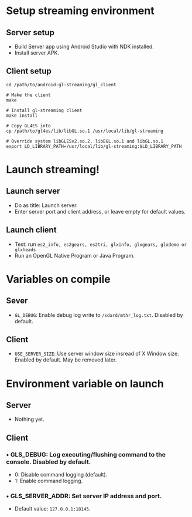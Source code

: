 # Setup streaming environment
## Server setup
- Build Server app using Android Studio with NDK installed.
- Install server APK. 

## Client setup
```
cd /path/to/android-gl-streaming/gl_client

# Make the client
make

# Install gl-streaming client
make install

# Copy GL4ES into
cp /path/to/gl4es/lib/libGL.so.1 /usr/local/lib/gl-streaming

# Override system libGLESv2.so.2, libEGL.so.1 and libGL.so.1
export LD_LIBRARY_PATH=/usr/local/lib/gl-streaming:$LD_LIBRARY_PATH
```

# Launch streaming!
## Launch server
- Do as title: Launch server.
- Enter server port and client address, or leave empty for default values.

## Launch client
- Test: run `es2_info, es2gears, es2tri, glxinfo, glxgears, glxdemo or glxheads`
- Run an OpenGL Native Program or Java Program.

# Variables on compile
## Sever
- `GL_DEBUG`: Enable debug log write to `/sdard/mthr_log.txt`. Disabled by default.

## Client
- `USE_SERVER_SIZE`: Use server window size insread of X Window size. Enabled by default. May be removed later.

# Environment variable on launch
## Server
- Nothing yet.

## Client
### • GLS_DEBUG: Log executing/flushing command to the console. Disabled by default.
- 0: Disable command logging (default).
- 1: Enable command logging.

### • GLS_SERVER_ADDR: Set server IP address and port.
- Default value: `127.0.0.1:18145`.
